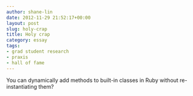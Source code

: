 ```yaml
---
author: shane-lin
date: 2012-11-29 21:52:17+00:00
layout: post
slug: holy-crap
title: Holy crap
category: essay
tags:
- grad student research
- praxis
- hall of fame
---
```


You can dynamically add methods to built-in classes in Ruby without re-instantiating them?
